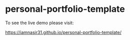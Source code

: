 # personal-portfolio-template
To see the live demo please visit:

  https://iamnasir31.github.io/personal-portfolio-template/
